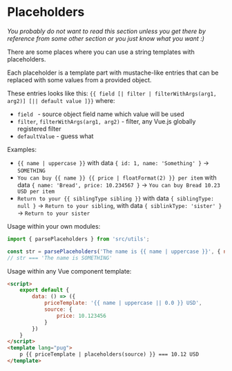 # Placeholders

*You probably do not want to read this section unless you get there by reference from some other section or you just know what you want :)*

There are some places where you can use a string templates with placeholders.

Each placeholder is a template part with mustache-like entries that can be replaced with some values from a provided object.

These entries looks like this:
`{{ field [| filter | filterWithArgs(arg1, arg2)] [|| default value ]}}`
where:
* `field ` - source object field name which value will be used
* `filter`, `filterWithArgs(arg1, arg2)` - filter, any Vue.js globally registered filter
* `defaultValue` - guess what

Examples:
* `{{ name | uppercase }}` with data `{ id: 1, name: 'Something' }` -> `SOMETHING`
* `You can buy {{ name }} {{ price | floatFormat(2) }} per item` with data `{ name: 'Bread', price: 10.234567 }` -> `You can buy Bread 10.23 USD per item`
* `Return to your {{ siblingType sibling }}` with data `{ siblingType: null }` -> `Return to your sibling`, with data `{ siblinkType: 'sister' }` -> `Return to your sister`

Usage within your own modules:

```javascript
import { parsePlaceholders } from 'src/utils';

const str = parsePlaceholders('The name is {{ name | uppercase }}', { name: 'Something' });
// str === 'The name is SOMETHING'
```

Usage within any Vue component template:

```html
<script>
    export default {
        data: () => ({
            priceTemplate: '{{ name | uppercase || 0.0 }} USD',
            source: {
                price: 10.123456
            }
        })
    }
</script>
<template lang="pug">
    p {{ priceTemplate | placeholders(source) }} === 10.12 USD
</template>
```